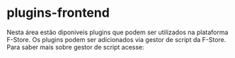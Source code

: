 # plugins-frontend
Nesta área estão diponiveis plugins que podem ser utilizados na plataforma F-Store.
Os plugins podem ser adicionados via gestor de script da F-Store. Para saber mais sobre gestor de script acesse: <adicionar link para o help do gestor de script>

